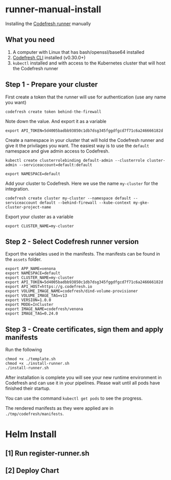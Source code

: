 # runner-manual-install

Installing the [Codefresh runner](https://codefresh.io/docs/docs/enterprise/codefresh-runner/) manually

## What you need 

1. A computer with Linux that has bash/openssl/base64 installed
1. [Codefresh CLI](https://codefresh-io.github.io/cli/) installed (v0.30.0+)
1. `kubectl` installed and with access to the Kubernetes cluster that will host the Codefresh runner

## Step 1 - Prepare your cluster

First create a token that the runner will use for authentication (use any name you want)

```
codefresh create token behind-the-firewall
```

Note down the value. And export it as a variable

```
export API_TOKEN=5d4005badbb93850c1db7dsg345fggdfgcd7f71c6a246666182d
```

Create a namespace in your cluster that will hold the Codefresh runner and give it the privilages you want. The easiest way is to use the `default` namespace and give admin access to Codefresh.

```
kubectl create clusterrolebinding default-admin --clusterrole cluster-admin --serviceaccount=default:default
```

```
export NAMESPACE=default
```

Add your cluster to Codefresh. Here we use the name `my-cluster` for the integration.

```
codefresh create cluster my-cluster --namespace default --serviceaccount default --behind-firewall --kube-context my-gke-cluster-project-name
```
Export your cluster as a variable

```
export CLUSTER_NAME=my-cluster
```

## Step 2 - Select Codefresh runner version

Export the variables used in the manifests. The manifests can be found in the `assets` folder.

```
export APP_NAME=venona
export NAMESPACE=default
export CLUSTER_NAME=my-cluster
export API_TOKEN=5d4005badbb93850c1db7dsg345fggdfgcd7f71c6a246666182d
export API_HOST=https://g.codefresh.io
export VOLUME_IMAGE_NAME=codefresh/dind-volume-provisioner
export VOLUME_IMAGE_TAG=v13
export VERSION=1.0.0
export MODE=InCluster
export IMAGE_NAME=codefresh/venona
export IMAGE_TAG=0.24.0
```

## Step 3 - Create certificates, sign them and apply manifests

Run the following

```
chmod +x ./template.sh
chmod +x ./install-runner.sh
./install-runner.sh
```

After installation is complete you will see your new runtime environment in Codefresh and can use it in your pipelines. Please wait until all pods have finished their startup.

You can use the command `kubectl get pods` to see the progress.

The rendered manifests as they were applied are in `./tmp/codefresh/manifests`.


# Helm Install

## [1] Run register-runner.sh

## [2] Deploy Chart
